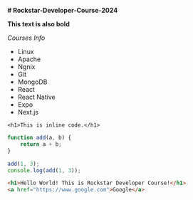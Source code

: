 **# Rockstar-Developer-Course-2024**

**This text is also bold**

_Courses Info_

-   Linux
-   Apache
-   Ngnix
-   Git
-   MongoDB
-   React
-   React Native
-   Expo
-   Next.js

`<h1>This is inline code.</h1>`

```javascript
function add(a, b) {
	return a + b;
}

add(1, 3);
console.log(add(1, 3));
```

```html
<h1>Hello World! This is Rockstar Developer Course!</h1>
<a href="https://www.google.com">Google</a>
```
